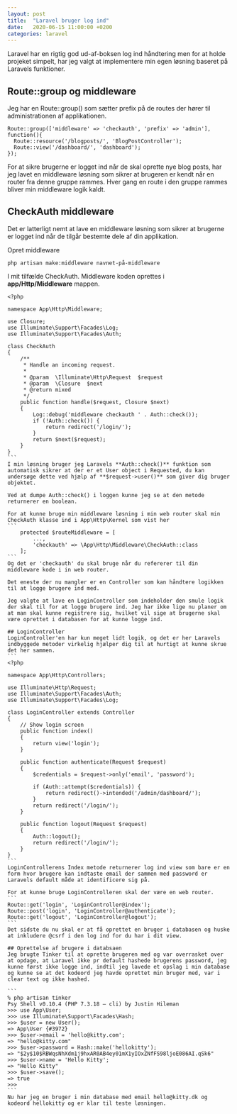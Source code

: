 ```yaml
---
layout: post
title:  "Laravel bruger log ind"
date:   2020-06-15 11:00:00 +0200
categories: laravel
---
```

Laravel har en rigtig god ud-af-boksen log ind håndtering men for at holde projeket simpelt, har jeg valgt at implementere min egen løsning baseret på Laravels funktioner.

## Route::group og middleware
Jeg har en Route::group() som sætter prefix på de routes der hører til administrationen af applikationen.

```
Route::group(['middleware' => 'checkauth', 'prefix' => 'admin'], function(){
  Route::resource('/blogposts/', 'BlogPostController');
  Route::view('/dashboard/', 'dashboard');
});
```
For at sikre brugerne er logget ind når de skal oprette nye blog posts, har jeg lavet en middleware løsning som sikrer at brugeren er kendt når en router fra denne gruppe rammes. Hver gang en route i den gruppe rammes bliver min middleware logik kaldt.

## CheckAuth middleware
Det er latterligt nemt at lave en middleware løsning som sikrer at brugerne er logget ind når de tilgår bestemte dele af din applikation.

Opret middleware
```
php artisan make:middleware navnet-på-middleware
```
I mit tilfælde CheckAuth. Middleware koden oprettes i **app/Http/Middleware** mappen.
````
<?php

namespace App\Http\Middleware;

use Closure;
use Illuminate\Support\Facades\Log;
use Illuminate\Support\Facades\Auth;

class CheckAuth
{
    /**
     * Handle an incoming request.
     *
     * @param  \Illuminate\Http\Request  $request
     * @param  \Closure  $next
     * @return mixed
     */
    public function handle($request, Closure $next)
    {
        Log::debug('middleware checkauth ' . Auth::check());
        if (!Auth::check()) {
            return redirect('/login/');
        }
        return $next($request);
    }
}
```
I min løsning bruger jeg Laravels **Auth::check()** funktion som automatisk sikrer at der er et User object i Requested, du kan undersøge dette ved hjælp af **$request->user()** som giver dig bruger objektet.

Ved at dumpe Auth::check() i loggen kunne jeg se at den metode returnerer en boolean.

For at kunne bruge min middleware løsning i min web router skal min CheckAuth klasse ind i App\Http\Kernel som vist her
```
    protected $routeMiddleware = [
        ...,
        'checkauth' => \App\Http\Middleware\CheckAuth::class
    ];
```
Og det er 'checkauth' du skal bruge når du refererer til din middleware kode i in web router.

Det eneste der nu mangler er en Controller som kan håndtere logikken til at logge brugere ind med.

Jeg valgte at lave en LoginController som indeholder den smule logik der skal til for at logge brugere ind. Jeg har ikke lige nu planer om at man skal kunne registrere sig, hvilket vil sige at brugerne skal være oprettet i databasen for at kunne logge ind.

## LoginController
LoginController'en har kun meget lidt logik, og det er her Laravels indbyggede metoder virkelig hjælper dig til at hurtigt at kunne skrue det her sammen.
```
<?php

namespace App\Http\Controllers;

use Illuminate\Http\Request;
use Illuminate\Support\Facades\Auth;
use Illuminate\Support\Facades\Log;

class LoginController extends Controller
{
    // Show login screen
    public function index()
    {
        return view('login');
    }

    public function authenticate(Request $request)
    {
        $credentials = $request->only('email', 'password');

        if (Auth::attempt($credentials)) {
            return redirect()->intended('/admin/dashboard/');
        }
        return redirect('/login/');
    }

    public function logout(Request $request)
    {
        Auth::logout();
        return redirect('/login/');
    }
}
```
LoginControllerens Index metode returnerer log ind view som bare er en form hvor brugere kan indtaste email der sammen med password er Laravels default måde at identificere sig på.

For at kunne bruge LoginControlleren skal der være en web router.
```
Route::get('login', 'LoginController@index');
Route::post('login', 'LoginController@authenticate');
Route::get('logout', 'LoginController@logout');
```
Det sidste du nu skal er at få oprettet en bruger i databasen og huske at inkludere @csrf i den log ind for du har i dit view.

## Oprettelse af brugere i databsaen
Jeg brugte Tinker til at oprette brugeren med og var overrasket over at opdage, at Laravel ikke pr default hashede brugerens password, jeg kunne først ikke logge ind, indtil jeg lavede et opslag i min database og kunne se at det kodeord jeg havde oprettet min bruger med, var i clear text og ikke hashed.

```
% php artisan tinker
Psy Shell v0.10.4 (PHP 7.3.18 — cli) by Justin Hileman
>>> use App\User;
>>> use Illuminate\Support\Facades\Hash;
>>> $user = new User();
=> App\User {#3972}
>>> $user->email = 'hello@kitty.com';
=> "hello@kitty.com"
>>> $user->password = Hash::make('hellokitty');
=> "$2y$10$RBWqsNhXdm1j9hxAR0AB4ey01mX1yIOxZNfFS98ljoE086AI.qSk6"
>>> $user->name = 'Hello Kitty';
=> "Hello Kitty"
>>> $user->save();
=> true
>>> 
```
Nu har jeg en bruger i min database med email hello@kitty.dk og kodeord hellokitty og er klar til teste løsningen.